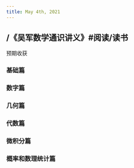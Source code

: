 ```yaml
---
title: May 4th, 2021
---
```


## /《吴军数学通识讲义》#阅读/读书
预期收获
### 基础篇
### 数字篇
### 几何篇
### 代数篇
### 微积分篇
### 概率和数理统计篇
##
